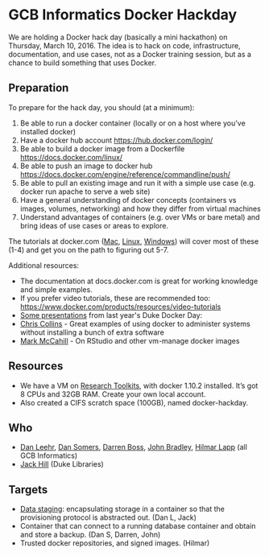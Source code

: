 # GCB Informatics Docker Hackday

We are holding a Docker hack day (basically a mini hackathon) on Thursday, March 10, 2016. The idea is to hack on code, infrastructure, documentation, and use cases, not as a Docker training session, but as a chance to build something that uses Docker.

## Preparation

To prepare for the hack day, you should (at a minimum):

1. Be able to run a docker container (locally or on a host where you've installed docker)
2. Have a docker hub account https://hub.docker.com/login/
3. Be able to build a docker image from a Dockerfile https://docs.docker.com/linux/
4. Be able to push an image to docker hub https://docs.docker.com/engine/reference/commandline/push/
5. Be able to pull an existing image and run it with a simple use case (e.g. docker run apache to serve a web site)
6. Have a general understanding of docker concepts (containers vs images, volumes, networking) and how they differ from virtual machines
7. Understand advantages of containers (e.g. over VMs or bare metal) and bring ideas of use cases or areas to explore.

The tutorials at docker.com ([Mac](https://docs.docker.com/mac/), [Linux](https://docs.docker.com/linux/), [Windows](https://docs.docker.com/windows/)) will cover most of these (1-4) and get you on the path to figuring out 5-7.

Additional resources:

- The documentation at docs.docker.com is great for working knowledge and simple examples.
- If you prefer video tutorials, these are recommended too: https://www.docker.com/products/resources/video-tutorials
- [Some presentations](https://rc.duke.edu/duke-docker-day-videos/) from last year's Duke Docker Day:
 - [Chris Collins](https://rc.duke.edu/chris-collins-duke-docker-day-2/) - Great examples of using docker to administer systems without installing a bunch of extra software
 - [Mark McCahill](https://rc.duke.edu/mark-mccahill-duke-docker-day-2/) - On RStudio and other vm-manage docker images

## Resources

* We have a VM on [Research Toolkits](https://rtoolkits.web.duke.edu/projects/15), with docker 1.10.2 installed. It’s got 8 CPUs and 32GB RAM. Create your own local account.
* Also created a CIFS scratch space (100GB), named docker-hackday.

## Who

* [Dan Leehr], [Dan Somers], [Darren Boss], [John Bradley], [Hilmar Lapp] (all GCB Informatics)
* [Jack Hill] (Duke Libraries)

## Targets

* [Data staging](data-staging.md): encapsulating storage in a container so that the provisioning protocol is abstracted out. (Dan L, Jack)
* Container that can connect to a running database container and obtain and store a backup. (Dan S, Darren, John)
* Trusted docker repositories, and signed images. (Hilmar)

[Dan Leehr]: http://github.com/dleehr
[Dan Somers]: http://github.com/dansomers
[Darren Boss]: http://github.com/netscruff
[John Bradley]: http://github.com/johnbradley
[Hilmar Lapp]: http://github.com/hlapp
[Jack Hill]: http://github.com/jackhill
